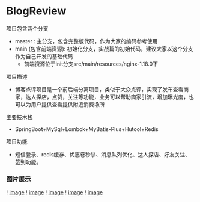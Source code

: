 # BlogReview
项目包含两个分支
* master : 主分支，包含完整版代码，作为大家的编码参考使用
* main (包含前端资源): 初始化分支，实战篇的初始代码，建议大家以这个分支作为自己开发的基础代码
  * 前端资源位于init分支src/main/resources/nginx-1.18.0下

项目描述
* 博客点评项目是一个前后端分离项目，类似于大众点评，实现了发布查看商家，达人探店，点赞，关注等功能，业务可以帮助商家引流，增加曝光度，也可以为用户提供查看提供附近消费场所


主要技术栈
* SpringBoot+MySql+Lombok+MyBatis-Plus+Hutool+Redis

项目功能
* 短信登录、redis缓存、优惠卷秒杀、消息队列优化、达人探店、好友关注、签到功能。

### 图片展示
 ! [image](https://github.com/long-daren/BlogReview/blob/main/src/main/resources/img/3%24Z66E1JF%25%25J8%5DP_2\)O~%7D6N.png)
 ! [image](https://github.com/long-daren/BlogReview/blob/main/src/main/resources/img/(5S5VGNNR56%24AZ%5BR366V)R2.png)
 ! [image](https://github.com/long-daren/BlogReview/blob/main/src/main/resources/img/5H~5~WZZK%5DM%7D~8%5D9BM7QOYI.png)
 ! [image](https://github.com/long-daren/BlogReview/blob/main/src/main/resources/img/ATKS8A9%24HV%5D%7BM0A%24NQM8FAY.png)
 ! [image](https://github.com/long-daren/BlogReview/blob/main/src/main/resources/img/%5D9U4FUAW~6%25I%5DO~BXU%40SBR1.png)
